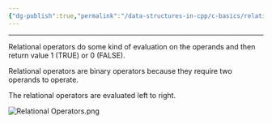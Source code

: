 ```yaml
---
{"dg-publish":true,"permalink":"/data-structures-in-cpp/c-basics/relational-operators-in-c/"}
---
```


---
Relational operators do some kind of evaluation on the operands and then return value 1 (TRUE) or 0 (FALSE).

Relational operators are binary operators because they require two operands to operate.

The relational operators are evaluated left to right.

![Relational Operators.png](/img/user/Data%20Structures%20in%20Cpp/Reference%20images/Relational%20Operators.png)